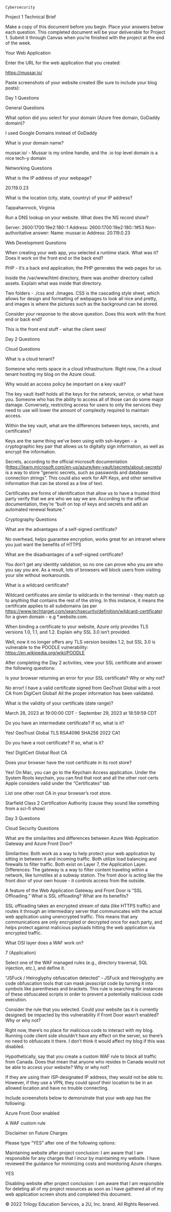     Cybersecurity
Project 1 Technical Brief


Make a copy of this document before you begin. Place your answers below 
each question. This completed document will be your deliverable for Project 1. Submit it through Canvas when you’re finished with the project at the end of the week.


Your Web Application

Enter the URL for the web application that you created:

https://mussar.io/


Paste screenshots of your website created (Be sure to include your blog posts):








Day 1 Questions

General Questions

What option did you select for your domain (Azure free domain,  GoDaddy domain)?

I used Google Domains instead of GoDaddy


What is your domain name?

mussar.io/ - Mussar is my online handle, and the .io top level domain is a nice tech-y domain


Networking Questions

What is the IP address of your webpage?

20.119.0.23


What is the location (city, state, country) of your IP address?

Tappahannock, Virginia


Run a DNS lookup on your website. What does the NS record show?

Server:		2600:1700:19e2:180::1
Address:	2600:1700:19e2:180::1#53
Non-authoritative answer:
Name:	mussar.io
Address: 20.119.0.23


Web Development Questions

When creating your web app, you selected a runtime stack.  What was it? Does it work on the front end or the back end? 

PHP - it’s a back end application; the PHP generates the web pages for us.


Inside the /var/www/html directory, there was another directory called assets. Explain what was inside that directory.

Two folders - ./css and ./images. CSS is the cascading style sheet, which allows for design and formatting of webpages to look all nice and pretty, and images is where the pictures such as the background can be stored.


Consider your response to the above question. Does this work with the front end or back end?

This is the front end stuff - what the client sees!



Day 2 Questions

Cloud Questions

What is a cloud tenant?

Someone who rents space in a cloud infrastructure. Right now, I’m a cloud tenant hosting my blog on the Azure cloud.


Why would an access policy be important on a key vault?

The key vault itself holds all the keys for the network, service, or what have you. Someone who has the ability to access all of those can do some major damage. Conversely, restricting access for users to only the services they need to use will lower the amount of complexity required to maintain access.


Within the key vault, what are the differences between keys, secrets, and certificates?

Keys are the same thing we’ve been using with ssh-keygen - a cryptographic key pair that allows us to digitally sign information, as well as encrypt the information.

Secrets, according to the official microsoft documentation (https://learn.microsoft.com/en-us/azure/key-vault/secrets/about-secrets) is a way to store “generic secrets, such as passwords and database connection strings”. This could also work for API Keys, and other sensitive information that can be stored as a line of text.

Certificates are forms of identification that allow us to have a trusted third party verify that we are who we say we are. According to the official documentation, they’re “built on top of keys and secrets and add an automated renewal feature.” 


Cryptography Questions

What are the advantages of a self-signed certificate?

No overhead, helps guarantee encryption, works great for an intranet where you just want the benefits of HTTPS


What are the disadvantages of a self-signed certificate?

You don’t get any identity validation, so no one can prove who you are who you say you are. As a result, lots of browsers will block users from visiting your site without workarounds.


What is a wildcard certificate?

Wildcard certificates are similar to wildcards in the terminal - they match up to anything that contains the rest of the string. In this instance, it means the certificate applies to all subdomains (as per https://www.techtarget.com/searchsecurity/definition/wildcard-certificate) for a given domain - e.g *.website.com. 


When binding a certificate to your website, Azure only provides TLS versions 1.0, 1.1, and 1.2.  Explain why SSL 3.0 isn’t provided.

Well, now it no longer offers any TLS version besides 1.2, but SSL 3.0 is vulnerable to the POODLE vulnerability: https://en.wikipedia.org/wiki/POODLE


After completing the Day 2 activities, view your SSL certificate and answer the following questions:

Is your browser returning an error for your SSL certificate? Why or why not?

No error! I have a valid certificate signed from GeoTrust Global with a root CA from DigiCert Global! All the proper information has been validated.


What is the validity of your certificate (date range)?

March 28, 2023 at 19:00:00 CDT - September 29, 2023 at 18:59:59 CDT


Do you have an intermediate certificate? If so, what is it?

Yes! GeoTrust Global TLS RSA4096 SHA256 2022 CA1


Do you have a root certificate? If so, what is it?

Yes! DigitCert Global Root CA


Does your browser have the root certificate in its root store?

Yes! On Mac, you can go to the Keychain Access application. Under the System Roots keychain, you can find that root and all the other root certs Apple considers valid under the “Certificates” tab


List one other root CA in your browser’s root store.

Starfield Class 2 Certification Authority (cause they sound like something from a sci-fi show)



Day 3 Questions

Cloud Security Questions 

What are the similarities and differences between Azure Web Application Gateway and Azure Front Door?

Similarities:
Both work as a way to help protect your web application by sitting in between it and incoming traffic.
Both utilize load balancing and firewalls to filter traffic.
Both exist on Layer 7, the Application Layer.
Differences:
The gateway is a way to filter content traveling within a network, like turnstiles at a subway station.
The front door is acting like the front door of your own house - it controls access from the outside.


A feature of the Web Application Gateway and Front Door is “SSL Offloading.” What is SSL offloading? What are its benefits?

SSL offloading takes an encrypted stream of data (like HTTPS traffic) and routes it through an intermediary server that communicates with the actual web application using unencrypted traffic. This means that any communications are only encrypted or decrypted once for each party, and helps protect against malicious payloads hitting the web application via encrypted traffic.


What OSI layer does a WAF work on?

7 (Application)


Select one of the WAF managed rules (e.g., directory traversal, SQL injection, etc.), and define it.

“JSFuck / Heiroglyphy obfuscation detected” - JSFuck and Heiroglyphy are code obfuscation tools that can mask javascript code by turning it into symbols like parentheses and brackets. This rule is searching for instances of these obfuscated scripts in order to prevent a potentially malicious code execution.


Consider the rule that you selected. Could your website (as it is currently designed) be impacted by this vulnerability if Front Door wasn’t enabled? Why or why not?

Right now, there’s no place for malicious code to interact with my blog. Running code client side shouldn’t have any effect on the server, so there’s no need to obfuscate it there. I don’t think it would affect my blog if this was disabled. 


Hypothetically, say that you create a custom WAF rule to block all traffic from Canada. Does that mean that anyone who resides in Canada would not be able to access your website? Why or why not? 

If they are using their ISP-designated IP address, they would not be able to. However, if they use a VPN, they could spoof their location to be in an allowed location and have no trouble connecting.


Include screenshots below to demonstrate that your web app has the following:

Azure Front Door enabled




A WAF custom rule





Disclaimer on Future Charges 

Please type “YES” after one of the following options:

Maintaining website after project conclusion: I am aware that I am responsible for any charges that I incur by maintaining my website. I have reviewed the guidance for minimizing costs and monitoring Azure charges.

YES

Disabling website after project conclusion: I am aware that I am responsible for deleting all of my project resources as soon as I have gathered all of my web application screen shots and completed this document.



© 2022 Trilogy Education Services, a 2U, Inc. brand. All Rights Reserved.

